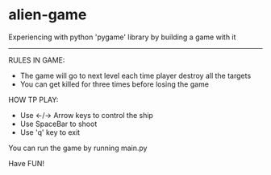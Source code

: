 # alien-game
Experiencing with python 'pygame' library by building a game with it

------------------------------------------------------------------------
RULES IN GAME:
- The game will go to next level each time player destroy all the targets
- You can get killed for three times before losing the game

HOW TP PLAY:
- Use ←/→ Arrow keys to control the ship
- Use SpaceBar to shoot
- Use 'q' key to exit

   
You can run the game by running main.py

Have FUN!
